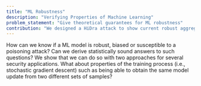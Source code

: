 ```yaml
---
title: "ML Robustness"
description: "Verifying Properties of Machine Learning"
problem_statement: "Give theoretical guarantees for ML robustness"
contribution: "We designed a HiDra attack to show current robust aggregators are impractical. And ..."
---
```


How can we know if a ML model is robust, biased or susceptible to a poisoning attack? Can we derive statistically sound answers to such questions? We show that we can do so with two approaches for several security applications. What about properties of the training process (i.e., stochastic gradient descent) such as being able to obtain the same model update from two different sets of samples?